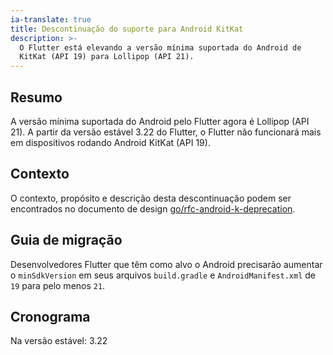 ```yaml
---
ia-translate: true
title: Descontinuação do suporte para Android KitKat
description: >-
  O Flutter está elevando a versão mínima suportada do Android de
  KitKat (API 19) para Lollipop (API 21).
---
```


## Resumo

A versão mínima suportada do Android pelo Flutter agora é Lollipop (API 21).
A partir da versão estável 3.22 do Flutter,
o Flutter não funcionará mais em dispositivos rodando Android KitKat (API 19).

## Contexto

O contexto, propósito e descrição desta descontinuação podem ser encontrados no
documento de design [go/rfc-android-k-deprecation][].

## Guia de migração

Desenvolvedores Flutter que têm como alvo o Android precisarão aumentar o
`minSdkVersion` em seus arquivos `build.gradle` e `AndroidManifest.xml`
de `19` para pelo menos `21`.

## Cronograma

Na versão estável: 3.22

[go/rfc-android-k-deprecation]: {{site.main-url}}/go/rfc-android-k-deprecation
